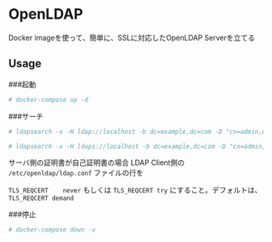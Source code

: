 # OpenLDAP

Docker imageを使って、簡単に、SSLに対応したOpenLDAP Serverを立てる

## Usage

###起動
```bash
# docker-compose up -d
```

###サーチ
```bash
# ldapsearch -x -H ldap://localhost -b dc=example,dc=com -D "cn=admin,dc=example,dc=com" -w password
```
```bash
# ldapsearch -x -H ldaps://localhost -b dc=example,dc=com -D "cn=admin,dc=example,dc=com" -w password
```

サーバ側の証明書が自己証明書の場合
LDAP Client側の　`/etc/openldap/ldap.conf` ファイルの行を

`TLS_REQCERT	never`
もしくは
`
TLS_REQCERT	try
`
にすること。デフォルトは、
`
TLS_REQCERT	demand
`

###停止
```bash
# docker-compose down -v
```
